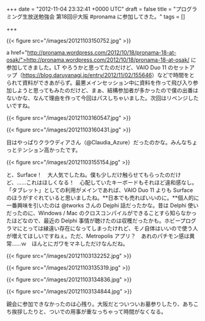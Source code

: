 
+++
date = "2012-11-04 23:32:41 +0000 UTC"
draft = false
title = "プログラミング生放送勉強会 第18回＠大阪 #pronama に参加してきた。"
tags = []

+++


{{< figure src="/images/20121103150752.jpg"  >}}

a href="http://pronama.wordpress.com/2012/10/18/pronama-18-at-osak/">http://pronama.wordpress.com/2012/10/18/pronama-18-at-osak/</a> に参加してきました。LT やろうかと思ってたのだけど、VAIO Duo 11 のセットアップ（<a href="https://blog.daruyanagi.jp/entry/2012/11/02/155646">https://blog.daruyanagi.jp/entry/2012/11/02/155646</a>）などで時間をとられて資料ができあがらず。最悪メインセッション中に資料を作って飛び入り参加しようと思ってもみたのだけど、まぁ、結構参加者が多かったので僕の出番はないかな、なんて理由を作って今回はパスしちゃいました。次回はリベンジしたいですね。

{{< figure src="/images/20121103160547.jpg"  >}}

{{< figure src="/images/20121103160431.jpg"  >}}

目はやっぱりクラウディアさん（@Claudia_Azure）だったのかな。みんなちょっとテンション高かったです。

{{< figure src="/images/20121103155154.jpg"  >}}

と、Surface！　大人気でしたね。僕も少しだけ触らせてもらったのだけど、……これはほしくなる！　心配していたキーボードもそれほど違和感なし。「タブレット」としての利用がメインであれば、VAIO Duo 11 よりも Surface のほうがすぐれていると思いましたね。**日本でも売ればいいのに。**個人的に一番興味を引いたのは @tworks さんの Dejphi 話だったかな。昔は Delphi 使いだったのに、Windows / Mac のクロスコンパイルができることすら知らなかったほどなので、最近の Delphi 事情が聴けたのは収穫だったかも。ホビープログラマにとっては縁遠い存在になってしまったけれど、モノ自体はいいので使う人が増えてほしいですねぇ。ただ、Metropolis アプリ？　あれのパチモン感は異常……ｗ　ほんとにガワをマネしただけなんだね。

{{< figure src="/images/20121103132252.jpg"  >}}

{{< figure src="/images/20121103135319.jpg"  >}}

{{< figure src="/images/20121103134836.jpg"  >}}

{{< figure src="/images/20121103134844.jpg"  >}}

親会に参加できなかったのは心残り。大阪だとついついお墓参りしたり、あちこち挨拶したりと、ついでの用事が重なっちゃって時間がなくなる。


